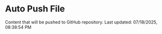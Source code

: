# Auto Push File

Content that will be pushed to GitHub repository.
Last updated: 07/18/2025, 08:38:54 PM